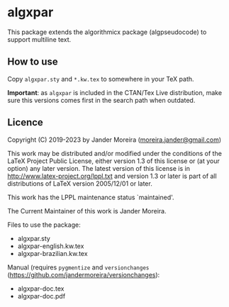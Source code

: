 # algxpar
This package extends the algorithmicx package (algpseudocode) to support multiline text.

## How to use
Copy `algxpar.sty` and `*.kw.tex` to somewhere in your TeX path.

**Important**: as `algxpar` is included in the CTAN/Tex Live distribution, make sure this versions comes first in the search path when outdated.

## Licence
Copyright (C) 2019-2023 by Jander Moreira (moreira.jander@gmail.com)

This work may be distributed and/or modified under the
conditions of the LaTeX Project Public License, either version 1.3
of this license or (at your option) any later version.
The latest version of this license is in
   http://www.latex-project.org/lppl.txt
and version 1.3 or later is part of all distributions of LaTeX
version 2005/12/01 or later.

This work has the LPPL maintenance status `maintained'.

The Current Maintainer of this work is Jander Moreira.

Files to use the package:  
* algxpar.sty
* algxpar-english.kw.tex
* algxpar-brazilian.kw.tex

Manual (requires `pygmentize` and `versionchanges` (https://github.com/jandermoreira/versionchanges):
* algxpar-doc.tex
* algxpar-doc.pdf
